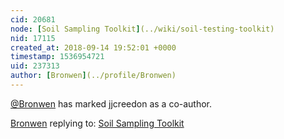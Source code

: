 ```yaml
---
cid: 20681
node: [Soil Sampling Toolkit](../wiki/soil-testing-toolkit)
nid: 17115
created_at: 2018-09-14 19:52:01 +0000
timestamp: 1536954721
uid: 237313
author: [Bronwen](../profile/Bronwen)
---
```


 [@Bronwen](/profile/Bronwen) has marked jjcreedon as a co-author. 

[Bronwen](../profile/Bronwen) replying to: [Soil Sampling Toolkit](../wiki/soil-testing-toolkit)

